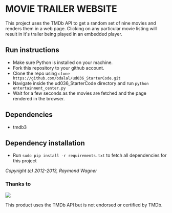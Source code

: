 # MOVIE TRAILER WEBSITE

This project uses the TMDb API to get a random set of nine movies and renders them in a web page.
Clicking on any particular movie listing will result in it's trailer being played in an embedded player.

## Run instructions
* Make sure Python is installed on your machine.
* Fork this repository to your github account.
* Clone the repo using `clone https://github.com/bdalal/ud036_StarterCode.git`
* Navigate inside the ud036_StarterCode directory and run `python entertainment_center.py`
* Wait for a few seconds as the movies are fetched and the page rendered in the browser.

## Dependencies
* tmdb3

## Dependency installation
* Run `sudo pip install -r requirements.txt` to fetch all dependencies for this project

_Copyright (c) 2012-2013, Raymond Wagner_

### Thanks to
![](https://www.themoviedb.org/assets/static_cache/bb45549239e25f1770d5f76727bcd7c0/images/v4/logos/408x161-powered-by-rectangle-blue.png)

This product uses the TMDb API but is not endorsed or certified by TMDb.